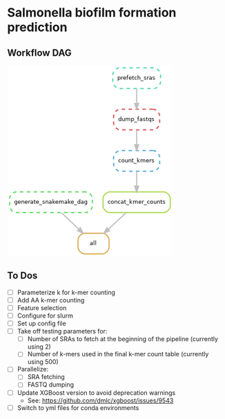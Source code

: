 # Salmonella biofilm formation prediction

## Workflow DAG

![](results/snakemake_dag.png)

## To Dos

- [ ] Parameterize k for k-mer counting
- [ ] Add AA k-mer counting
- [ ] Feature selection
- [ ] Configure for slurm
- [ ] Set up config file
- [ ] Take off testing parameters for:
    - [ ] Number of SRAs to fetch at the beginning of the pipeline (currently using 2)
    - [ ] Number of k-mers used in the final k-mer count table (currently using 500)
- [ ] Parallelize:
    - [ ] SRA fetching
    - [ ] FASTQ dumping
- [ ] Update XGBoost version to avoid deprecation warnings
    - See: https://github.com/dmlc/xgboost/issues/9543
- [ ] Switch to yml files for conda environments